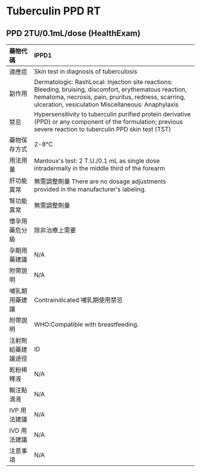 # Tuberculin PPD RT

## PPD 2TU/0.1mL/dose (HealthExam)

| 藥物代碼           | IPPD1                                                                                                                                                                                                                |
|:-------------------|:---------------------------------------------------------------------------------------------------------------------------------------------------------------------------------------------------------------------|
| 適應症             | Skin test in diagnosis of tuberculosis                                                                                                                                                                               |
| 副作用             | Dermatologic: RashLocal: Injection site reactions: Bleeding, bruising, discomfort, erythematous reaction, hematoma, necrosis, pain, pruritus, redness, scarring, ulceration, vesiculation Miscellaneous: Anaphylaxis |
| 禁忌               | Hypersensitivity to tuberculin purified protein derivative (PPD) or any component of the formulation; previous severe reaction to tuberculin PPD skin test (TST)                                                     |
| 藥物保存方式       | 2-8℃                                                                                                                                                                                                                 |
| 用法用量           | Mantoux's test: 2 T.U./0.1 mL as single dose intradermally in the middle third of the forearm                                                                                                                        |
| 肝功能異常         | 無需調整劑量  There are no dosage adjustments provided in the manufacturer's labeling.                                                                                                                               |
| 腎功能異常         | 無需調整劑量                                                                                                                                                                                                         |
| 懷孕用藥危分級     | 除非治療上需要                                                                                                                                                                                                       |
| 孕期用藥建議       | N/A                                                                                                                                                                                                                  |
| 附帶說明           | N/A                                                                                                                                                                                                                  |
| 哺乳期用藥建議     | Contraindicated 哺乳期使用禁忌                                                                                                                                                                                       |
| 附帶說明           | WHO:Compatible with breastfeeding.                                                                                                                                                                                   |
| 注射劑給藥建議途徑 | ID                                                                                                                                                                                                                   |
| 乾粉稀釋液         | N/A                                                                                                                                                                                                                  |
| 輸注點滴液         | N/A                                                                                                                                                                                                                  |
| IVP 用法建議       | N/A                                                                                                                                                                                                                  |
| IVD 用法建議       | N/A                                                                                                                                                                                                                  |
| 注意事項           | N/A                                                                                                                                                                                                                  |

